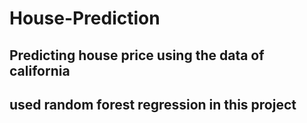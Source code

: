 # House-Prediction

## Predicting house price using the data of california 
## used random forest regression in this project


